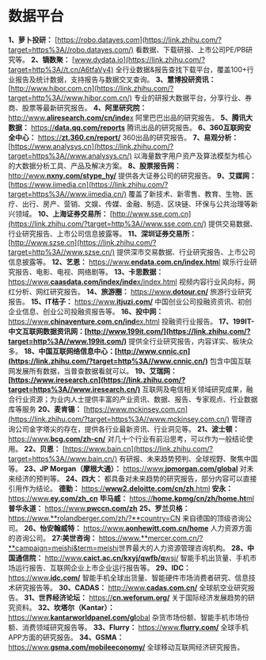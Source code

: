 # 数据平台

**1、萝卜投研：** [https://robo.datayes.com](https://link.zhihu.com/?target=https%3A//robo.datayes.com/) 看数据、下载研报、上市公司PE/PB研究等。
 **2、镝数聚：** [www.dydata.io](https://link.zhihu.com/?target=http%3A//t.cn/A6tfaVy4) 全行业数据&报告查找下载平台，覆盖100+行业报告及统计数据，支持报告与数据交叉查询。
 **3、慧博投研资讯：** [http://www.hibor.com.cn](https://link.zhihu.com/?target=http%3A//www.hibor.com.cn/) 专业的研报大数据平台，分享行业、券商、股票等最新研究报告。
 **4、阿里研究院：** [http://www.**aliresearch.com/cn/inde**x](https://link.zhihu.com/?target=http%3A//www.aliresearch.com/cn/index) 阿里巴巴出品的研究报告。
 **5、腾讯大数据：** [https://**data.qq.com/reports**](https://link.zhihu.com/?target=https%3A//data.qq.com/reports) 腾讯出品的研究报告。
**6、360互联网安全中心：** [https://**zt.360.cn/report/**](https://link.zhihu.com/?target=https%3A//zt.360.cn/report/) 360出品的研究报告。
 **7、易观分析：** [https://www.analysys.cn](https://link.zhihu.com/?target=https%3A//www.analysys.cn/) 以海量数字用户资产及算法模型为核心的大数据分析工具、产品及解决方案。
 **8、股票报告网：** [http://www.**nxny.com/stype_hy/**](https://link.zhihu.com/?target=http%3A//www.nxny.com/stype_hy/) 提供各大证券公司的研究报告。
 **9、艾媒网：** [https://www.iimedia.cn](https://link.zhihu.com/?target=https%3A//www.iimedia.cn/) 覆盖了新技术、新零售、教育、生物、医疗、出行、房产、营销、文娱、传媒、金融、制造、区块链、环保与公共治理等新兴领域。
 **10、上海证券交易所：** [http://www.sse.com.cn](https://link.zhihu.com/?target=http%3A//www.sse.com.cn/) 提供交易数据、行业研究报告、上市公司信息披露等。
 **11、深圳证券交易所：** [http://www.szse.cn](https://link.zhihu.com/?target=http%3A//www.szse.cn/) 提供深市交易数据、行业研究报告、上市公司信息披露等。
 **12、艺恩：** [https://www.**endata.com.cn/index.htm**l](https://link.zhihu.com/?target=https%3A//www.endata.com.cn/index.html) 娱乐行业研究报告、电影、电视、网络剧等。
 **13、卡思数据：** [https://www.**caasdata.com/index/inde**x/index.html](https://link.zhihu.com/?target=https%3A//www.caasdata.com/index/index/index.html) 视频内容行业风向标，网红分析、网红研究报告。
 **14、旅游圈：** [https://www.**dotour.cn/**](https://link.zhihu.com/?target=https%3A//www.dotour.cn/) 旅游行业研究报告。
 **15、IT桔子：** [https://www.**itjuzi.com/**](https://link.zhihu.com/?target=https%3A//www.itjuzi.com/) 中国创业公司投融资资讯、初创企业信息、创业公司投融资报告等。
 **16、投中网：** [https://www.**chinaventure.com.cn/ind**ex.html](https://link.zhihu.com/?target=https%3A//www.chinaventure.com.cn/index.html) 投融资行业报告。
 **17、199IT-中文互联网数据资讯网：[http://www.199it.com/](https://link.zhihu.com/?target=http%3A//www.199it.com/)** 提供全行业研究报告，内容详实、板块众多。
 **18、中国互联网络信息中心：[http://www.cnnic.cn](https://link.zhihu.com/?target=http%3A//www.cnnic.cn/)** 包含中国互联网发展所有数据，当普查数据看就可以。
 **19、艾瑞网：[https://www.iresearch.cn](https://link.zhihu.com/?target=https%3A//www.iresearch.cn/)** 互联网及电信相关领域研究成果，融合行业资源；为业内人士提供丰富的产业资讯、数据、报告、专家观点、行业数据库等服务
 **20、麦肯锡：** [https://www.mckinsey.com.cn](https://link.zhihu.com/?target=https%3A//www.mckinsey.com.cn/) 管理咨询公司金字塔尖的存在，提供各行业最新资讯、行业洞见等。
 **21、波士顿：** [https://www.**bcg.com/zh-cn/**](https://link.zhihu.com/?target=https%3A//www.bcg.com/zh-cn/) 对几十个行业有前沿思考，可以作为一般结论使用。
 **22、贝恩：** [https://www.bain.cn](https://link.zhihu.com/?target=https%3A//www.bain.cn/) 有研报、未来趋势预判、全球视野、聚焦中国等。
 **23、JP Morgan（摩根大通）：** [https://www.**jpmorgan.com/global**](https://link.zhihu.com/?target=https%3A//www.jpmorgan.com/global) 对未来经济的预判等。
 **24、四大：** 都具备对未来趋势的研究报告，部分内容可以直接引用作为结论。
 **德勤：** [https://**www2.deloitte.com/cn/zh**.html](https://link.zhihu.com/?target=https%3A//www2.deloitte.com/cn/zh.html)
 **安永：** [https://www.**ey.com/zh_cn**](https://link.zhihu.com/?target=https%3A//www.ey.com/zh_cn)
 **毕马威：** [https://**home.kpmg/cn/zh/home.ht**ml](https://link.zhihu.com/?target=https%3A//home.kpmg/cn/zh/home.html)
 **普华永道：** [https://www.**pwccn.com/zh**](https://link.zhihu.com/?target=https%3A//www.pwccn.com/zh)
 **25、罗兰贝格：** [https://www.**rolandberger.com/zh/?**country=CN](https://link.zhihu.com/?target=https%3A//www.rolandberger.com/zh/%3Fcountry%3DCN) 来自德国的顶级咨询公司。
 **26、怡安翰威特：** [https://www.**aonhewitt.com.cn/home**](https://link.zhihu.com/?target=https%3A//www.aonhewitt.com.cn/home) 人力资源方面的咨询公司。
 **27:美世咨询：** [https://www.**mercer.com.cn/?**campaign=meishi&amp;term=meishi](https://link.zhihu.com/?target=https%3A//www.mercer.com.cn/%3Fcampaign%3Dmeishi%26term%3Dmeishi)世界最大的人力资源管理咨询机构。
 **28、中国通信院：** [http://www.**caict.ac.cn/kxyj/qwfb/q**wsj/](https://link.zhihu.com/?target=http%3A//www.caict.ac.cn/kxyj/qwfb/qwsj/) 智能手机出货量、手机市场运行报告、互联网企业上市企业运行报告等。
 **29、IDC：** [https://www.**idc.com/**](https://link.zhihu.com/?target=https%3A//www.idc.com/) 智能手机全球出货量、智能硬件市场消费者研究、信息技术研究报告等。
 **30、CADAS：** [http://www.**cadas.com.cn/**](https://link.zhihu.com/?target=http%3A//www.cadas.com.cn/) 全球航空业研究报告。
 **31、世界经济论坛：** [https://**cn.weforum.org/**](https://link.zhihu.com/?target=https%3A//cn.weforum.org/) 关于国际经济发展趋势的研究资料。
 **32、坎塔尔（Kantar）：** [https://www.**kantarworldpanel.com/gl**obal](https://link.zhihu.com/?target=https%3A//www.kantarworldpanel.com/global) 杂货市场份额、智能手机市场份额、消费领域研究报告等。
 **33、Flurry：** [https://www.**flurry.com/**](https://link.zhihu.com/?target=https%3A//www.flurry.com/) 全球手机APP方面的研究报告。
 **34、GSMA：** [https://www.**gsma.com/mobileeconomy/**](https://link.zhihu.com/?target=https%3A//www.gsma.com/mobileeconomy/) 全球移动互联网经济研究报告。
 